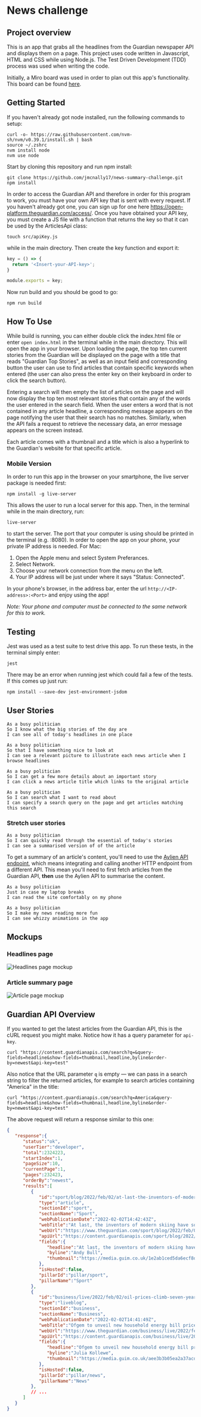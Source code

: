 # News challenge

## Project overview

This is an app that grabs all the headlines from the Guardian newspaper API and displays them on a page. This project uses code written in Javascript, HTML and CSS while using Node.js. The Test Driven Development (TDD) process was used when writing the code.

Initially, a Miro board was used in order to plan out this app's functionality. This board can be found [here](https://miro.com/app/board/uXjVO3dkjVs=/?share_link_id=472309087518).

## Getting Started

If you haven't already got node installed, run the following commands to setup:

```
curl -o- https://raw.githubusercontent.com/nvm-sh/nvm/v0.39.1/install.sh | bash
source ~/.zshrc
nvm install node
nvm use node
```

Start by cloning this repository and run npm install:

```
git clone https://github.com/jmcnally17/news-summary-challenge.git
npm install
```

In order to access the Guardian API and therefore in order for this program to work, you must have your own API key that is sent with every request. If you haven't already got one, you can sign up for one here https://open-platform.theguardian.com/access/. Once you have obtained your API key, you must create a JS file with a function that returns the key so that it can be used by the ArticlesApi class:

```
touch src/apiKey.js
```

while in the main directory. Then create the key function and export it:

```js
key = () => {
  return '<Insert-your-API-key>';
}

module.exports = key;
```

Now run build and you should be good to go:

```
npm run build
```

## How To Use

While build is running, you can either double click the index.html file or enter `open index.html` in the terminal while in the main directory. This will open the app in your browser. Upon loading the page, the top ten current stories from the Guardian will be displayed on the page with a title that reads "Guardian Top Stories", as well as an input field and corresponding button the user can use to find articles that contain specific keywords when entered (the user can also press the enter key on their keyboard in order to click the search button).

Entering a search will then empty the list of articles on the page and will now display the top ten most relevant stories that contain any of the words the user entered in the search field. When the user enters a word that is not contained in any article headline, a corresponding message appears on the page notifying the user that their search has no matches. Similarly, when the API fails a request to retrieve the necessary data, an error message appears on the screen instead.

Each article comes with a thumbnail and a title which is also a hyperlink to the Guardian's website for that specific article.

### Mobile Version

In order to run this app in the browser on your smartphone, the live server package is needed first:

```
npm install -g live-server
```

This allows the user to run a local server for this app. Then, in the terminal while in the main directory, run:

```
live-server
```

to start the server. The port that your computer is using should be printed in the terminal (e.g. :8080). In order to open the app on your phone, your private IP address is needed. For Mac:

1. Open the Apple menu and select System Preferances.
2. Select Network.
3. Choose your network connection from the menu on the left.
4. Your IP address will be just under where it says "Status: Connected".

In your phone's browser, in the address bar, enter the url `http://<IP-address>:<Port>` and enjoy using the app!

*Note: Your phone and computer must be connected to the same network for this to work.*

## Testing

Jest was used as a test suite to test drive this app. To run these tests, in the terminal simply enter:

```
jest
```

There may be an error when running jest which could fail a few of the tests. If this comes up just run:

```
npm install --save-dev jest-environment-jsdom
```

## User Stories

```
As a busy politician
So I know what the big stories of the day are
I can see all of today's headlines in one place
```

```
As a busy politician
So that I have something nice to look at
I can see a relevant picture to illustrate each news article when I browse headlines
```

```
As a busy politician
So I can get a few more details about an important story
I can click a news article title which links to the original article
```

```
As a busy politician
So I can search what I want to read about
I can specify a search query on the page and get articles matching this search
```

### Stretch user stories

```
As a busy politician
So I can quickly read through the essential of today's stories
I can see a summarised version of of the article 
```

To get a summary of an article's content, you'll need to use the [Aylien API
endpoint](https://docs.aylien.com/textapi/endpoints/#summarization), which means
integrating and calling another HTTP endpoint from a different API. This mean you'll need
to first fetch articles from the Guardian API, **then** use the Aylien API to summarise
the content.

```
As a busy politician
Just in case my laptop breaks
I can read the site comfortably on my phone
```

```
As a busy politician
So I make my news reading more fun
I can see whizzy animations in the app
```

## Mockups

### Headlines page

![Headlines page mockup](./images/news-summary-project-headlines-page-mockup.png)

### Article summary page

![Article page mockup](./images/news-summary-project-article-page-mockup.png)

## Guardian API Overview

If you wanted to get the latest articles from the Guardian API, this is the cURL request
you might make. Notice how it has a query parameter for `api-key`.

```
curl "https://content.guardianapis.com/search?q=&query-fields=headline&show-fields=thumbnail,headline,byline&order-by=newest&api-key=test"
```

Also notice that the URL parameter `q` is empty — we can pass in a search string to filter
the returned articles, for example to search articles containing "America" in the title:

```
curl "https://content.guardianapis.com/search?q=America&query-fields=headline&show-fields=thumbnail,headline,byline&order-by=newest&api-key=test"
```

The above request will return a response similar to this one:
```json
{
   "response":{
      "status":"ok",
      "userTier":"developer",
      "total":2324223,
      "startIndex":1,
      "pageSize":10,
      "currentPage":1,
      "pages":232423,
      "orderBy":"newest",
      "results":[
         {
            "id":"sport/blog/2022/feb/02/at-last-the-inventors-of-modern-skiing-have-something-to-cheer-dave-ryding",
            "type":"article",
            "sectionId":"sport",
            "sectionName":"Sport",
            "webPublicationDate":"2022-02-02T14:42:43Z",
            "webTitle":"At last, the inventors of modern skiing have something to cheer: Dave Ryding | Andy Bull",
            "webUrl":"https://www.theguardian.com/sport/blog/2022/feb/02/at-last-the-inventors-of-modern-skiing-have-something-to-cheer-dave-ryding",
            "apiUrl":"https://content.guardianapis.com/sport/blog/2022/feb/02/at-last-the-inventors-of-modern-skiing-have-something-to-cheer-dave-ryding",
            "fields":{
               "headline":"At last, the inventors of modern skiing have something to cheer: Dave Ryding ",
               "byline":"Andy Bull",
               "thumbnail":"https://media.guim.co.uk/1e2ab1ced5da6ecf8d7fcca9f87d5398c1d22336/0_119_6480_3888/500.jpg"
            },
            "isHosted":false,
            "pillarId":"pillar/sport",
            "pillarName":"Sport"
         },
         {
            "id":"business/live/2022/feb/02/oil-prices-climb-seven-year-highs-opec-meeting-markets-await-eurozone-inflation",
            "type":"liveblog",
            "sectionId":"business",
            "sectionName":"Business",
            "webPublicationDate":"2022-02-02T14:41:49Z",
            "webTitle":"Ofgem to unveil new household energy bill price cap on Thursday morning – business live",
            "webUrl":"https://www.theguardian.com/business/live/2022/feb/02/oil-prices-climb-seven-year-highs-opec-meeting-markets-await-eurozone-inflation",
            "apiUrl":"https://content.guardianapis.com/business/live/2022/feb/02/oil-prices-climb-seven-year-highs-opec-meeting-markets-await-eurozone-inflation",
            "fields":{
               "headline":"Ofgem to unveil new household energy bill price cap on Thursday morning – business live",
               "byline":"Julia Kollewe",
               "thumbnail":"https://media.guim.co.uk/aee3b3b05ea2a37acdadc91095c163fd381eba4a/0_24_3500_2100/500.jpg"
            },
            "isHosted":false,
            "pillarId":"pillar/news",
            "pillarName":"News"
         },
         // ...
      ]
   }
}
```
